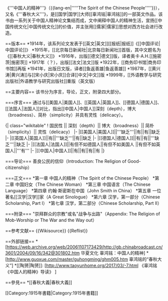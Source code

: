 《'''中国人的精神'''》（{{lang-en|'''''The Spirit of the Chinese People'''''}}），又名《'''春秋大义'''》，是[[国学|国学]]大师[[辜鸿铭|辜鸿铭]]的一部英文作品。该书由一系列关于中国人精神论文集结而成，文中阐释中国人的精神生活，宣扬[[中国传统文化|中国传统文化]]的价值，并主张用[[儒家|儒家]]思想对西方社会进行改造。

==版本==
*1914年，该系列论文发表于[[英文|英文]][[报纸|报纸]]《[[中国评论|中国评论]]》
*1915年，[[北京每日新闻社|北京每日新闻社]]首版，其中文题名为《[[春秋大义|春秋大义]]》
*1916年，出版[[德文|德文]]版，译者奥卡·A.H.[[施密茨|施密茨]]
*1917年（？），出版[[法文|法文]]版
*1922年，[[商务印书馆|商务印书馆]]再版
*1941年，出版日文版，译者[[鱼返善雄|鱼返善雄]]
*1987年，[[黄兴涛|黄兴涛]]与[[宋小庆|宋小庆]]合译[[中文|中文]]版
*1999年，[[外语教学与研究出版社|外语教学与研究出版社]]重版（英文版）

==主要内容==
该书分为序言，导论，正文，附录四大部分。

===序言===
通过与[[美国人|美国人]]、[[英国人|英国人]]、[[德国人|德国人]]、[[法国人|法国人]]对比，指出[[中国人|中国人]]深刻（depth），博大（broadness）、简朴（simplicity）并具有灵性（delicacy）。

{| class="wikitable"
! 国民性 || 深刻（depth）|| 博大（broadness）|| 简朴（simplicity）|| 灵性（delicacy）
|-
|[[美国人|美国人]]||'''缺乏'''||有||有||缺乏
|-
|[[英国人|英国人]]||有||'''缺乏'''||有||缺乏
|-
|[[德国人|德国人]]||有||有||'''缺乏'''||缺乏
|-
|[[法国人|法国人]]||有但不如德国人||有但不如美国人 ||有但不如英国人||'''有'''
|-
|[[中国人|中国人]]||有||有||有||有
|}

===导论===
善良公民的信仰（Introduction: The Religion of Good-citizenship） 

===正文===
*第一章 中国人的精神（The Spirit of the Chinese People）
*第二章 中国妇女（The Chinese Woman）
*第三章 中国语言（The Chinese Language） 
*第四章 约翰·斯密斯在中国（John Smith in China）
*第五章 一位著名[[汉学|汉学]]家（A Great Sinologue）
*第六章 汉学，第一部分（Chinese Scholarship, Part I）
*第七章 汉学，第二部分（Chinese Scholarship, Part II）

===附录===
"崇拜群众的宗教"或名"战争与出路"（Appendix: The Religion of Mob-Worship or The War and the Way out）

==参考文献==
{{Wikisource}}
{{Reflist}}

==外部链接==
*[https://web.archive.org/web/20061107173429/http://gb.chinabroadcast.cn/3601/2004/09/16/342@301802.htm 华夏文化 辜鸿铭：中国人的精神]
*[http://www.guoxue.com/master/guhongming/ghm005.htm 辜鸿铭的“春秋大义”]
*[[陶赟|陶赟]]:  [http://www.taoyunhome.org/2017/03/-7.html 《辜鸿铭《中国人的精神》导读》 ]

==參見==
*[[春秋大義|春秋大義]]

[[Category:1915年書籍|Category:1915年書籍]]